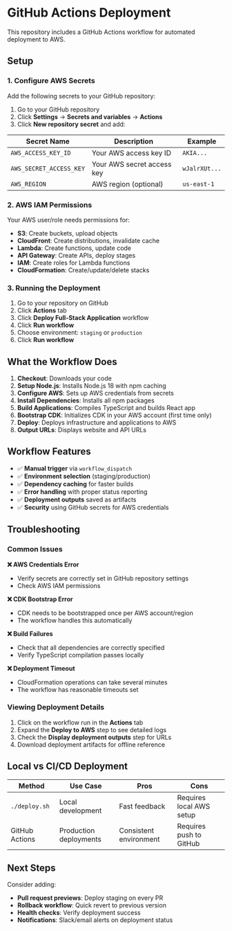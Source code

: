# GitHub Actions Deployment

This repository includes a GitHub Actions workflow for automated deployment to AWS.

## Setup

### 1. Configure AWS Secrets

Add the following secrets to your GitHub repository:

1. Go to your GitHub repository
2. Click **Settings** → **Secrets and variables** → **Actions**
3. Click **New repository secret** and add:

| Secret Name | Description | Example |
|-------------|-------------|---------|
| `AWS_ACCESS_KEY_ID` | Your AWS access key ID | `AKIA...` |
| `AWS_SECRET_ACCESS_KEY` | Your AWS secret access key | `wJalrXUt...` |
| `AWS_REGION` | AWS region (optional) | `us-east-1` |

### 2. AWS IAM Permissions

Your AWS user/role needs permissions for:
- **S3**: Create buckets, upload objects
- **CloudFront**: Create distributions, invalidate cache
- **Lambda**: Create functions, update code
- **API Gateway**: Create APIs, deploy stages
- **IAM**: Create roles for Lambda functions
- **CloudFormation**: Create/update/delete stacks

### 3. Running the Deployment

1. Go to your repository on GitHub
2. Click **Actions** tab
3. Click **Deploy Full-Stack Application** workflow
4. Click **Run workflow**
5. Choose environment: `staging` or `production`
6. Click **Run workflow**

## What the Workflow Does

1. **Checkout**: Downloads your code
2. **Setup Node.js**: Installs Node.js 18 with npm caching
3. **Configure AWS**: Sets up AWS credentials from secrets
4. **Install Dependencies**: Installs all npm packages
5. **Build Applications**: Compiles TypeScript and builds React app
6. **Bootstrap CDK**: Initializes CDK in your AWS account (first time only)
7. **Deploy**: Deploys infrastructure and applications to AWS
8. **Output URLs**: Displays website and API URLs

## Workflow Features

- ✅ **Manual trigger** via `workflow_dispatch`
- ✅ **Environment selection** (staging/production)
- ✅ **Dependency caching** for faster builds
- ✅ **Error handling** with proper status reporting
- ✅ **Deployment outputs** saved as artifacts
- ✅ **Security** using GitHub secrets for AWS credentials

## Troubleshooting

### Common Issues

**❌ AWS Credentials Error**
- Verify secrets are correctly set in GitHub repository settings
- Check AWS IAM permissions

**❌ CDK Bootstrap Error**
- CDK needs to be bootstrapped once per AWS account/region
- The workflow handles this automatically

**❌ Build Failures**
- Check that all dependencies are correctly specified
- Verify TypeScript compilation passes locally

**❌ Deployment Timeout**
- CloudFormation operations can take several minutes
- The workflow has reasonable timeouts set

### Viewing Deployment Details

1. Click on the workflow run in the **Actions** tab
2. Expand the **Deploy to AWS** step to see detailed logs
3. Check the **Display deployment outputs** step for URLs
4. Download deployment artifacts for offline reference

## Local vs CI/CD Deployment

| Method | Use Case | Pros | Cons |
|--------|----------|------|------|
| `./deploy.sh` | Local development | Fast feedback | Requires local AWS setup |
| GitHub Actions | Production deployments | Consistent environment | Requires push to GitHub |

## Next Steps

Consider adding:
- **Pull request previews**: Deploy staging on every PR
- **Rollback workflow**: Quick revert to previous version
- **Health checks**: Verify deployment success
- **Notifications**: Slack/email alerts on deployment status